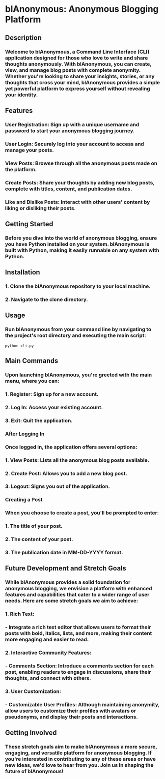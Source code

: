 
# blAnonymous: Anonymous Blogging Platform

## Description
### Welcome to blAnonymous, a Command Line Interface (CLI) application designed for those who love to write and share thoughts anonymously. With blAnonymous, you can create, view, and manage blog posts with complete anonymity. Whether you're looking to share your insights, stories, or any thoughts that cross your mind, blAnonymous provides a simple yet powerful platform to express yourself without revealing your identity.


## Features
### User Registration: Sign up with a unique username and password to start your anonymous blogging journey.
### User Login: Securely log into your account to access and manage your posts.
### View Posts: Browse through all the anonymous posts made on the platform.
### Create Posts: Share your thoughts by adding new blog posts, complete with titles, content, and publication dates.
### Like and Dislike Posts: Interact with other users' content by liking or disliking their posts.


## Getting Started
### Before you dive into the world of anonymous blogging, ensure you have Python installed on your system. blAnonymous is built with Python, making it easily runnable on any system with Python.

## Installation
### 1. Clone the blAnonymous repository to your local machine.
### 2. Navigate to the clone directory.

## Usage
### Run blAnonymous from your command line by navigating to the project's root directory and executing the main script:
    python cli.py

## Main Commands
### Upon launching blAnonymous, you're greeted with the main menu, where you can:

### 1. Register: Sign up for a new account.
### 2. Log In: Access your existing account.
### 3. Exit: Quit the application.

### After Logging In
### Once logged in, the application offers several options:

### 1. View Posts: Lists all the anonymous blog posts available.
### 2. Create Post: Allows you to add a new blog post.
### 3. Logout: Signs you out of the application.

### Creating a Post
### When you choose to create a post, you'll be prompted to enter:

### 1. The title of your post.
### 2. The content of your post.
### 3. The publication date in MM-DD-YYYY format.

## Future Development and Stretch Goals
### While blAnonymous provides a solid foundation for anonymous blogging, we envision a platform with enhanced features and capabilities that cater to a wider range of user needs. Here are some stretch goals we aim to achieve:

### 1. Rich Text: 
### - Integrate a rich text editor that allows users to format their posts with bold, italics, lists, and more, making their content more engaging and easier to read.

### 2. Interactive Community Features:
### - Comments Section: Introduce a comments section for each post, enabling readers to engage in discussions, share their thoughts, and connect with others.

### 3. User Customization:
### - Customizable User Profiles: Although maintaining anonymity, allow users to customize their profiles with avatars or pseudonyms, and display their posts and interactions.

## Getting Involved
### These stretch goals aim to make blAnonymous a more secure, engaging, and versatile platform for anonymous blogging. If you're interested in contributing to any of these areas or have new ideas, we'd love to hear from you. Join us in shaping the future of blAnonymous!
